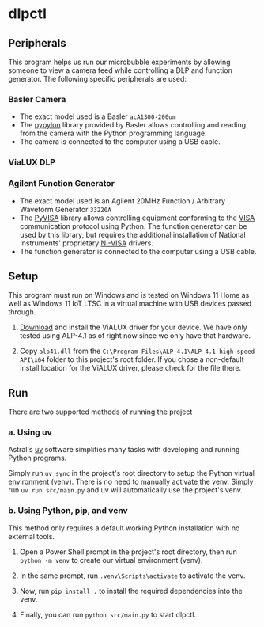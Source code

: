 # dlpctl

## Peripherals

This program helps us run our microbubble experiments by allowing someone to view a camera feed while controlling a DLP and function generator. The following specific peripherals are used:

### Basler Camera

- The exact model used is a Basler `acA1300-200um`
- The [pypylon](https://github.com/basler/pypylon) library provided by Basler allows controlling and reading from the camera with the Python programming language.
- The camera is connected to the computer using a USB cable.

### ViaLUX DLP

### Agilent Function Generator

- The exact model used is an Agilent 20MHz Function / Arbitrary Waveform Generator `33220A`
- The [PyVISA](https://github.com/pyvisa/pyvisa) library allows controlling equipment conforming to the [VISA](https://en.wikipedia.org/wiki/Virtual_instrument_software_architecture) communication protocol using Python. The function generator can be used by this library, but requires the additional installation of National Instruments' proprietary [NI-VISA](https://www.ni.com/en/support/downloads/drivers/download.ni-visa.html) drivers.
- The function generator is connected to the computer using a USB cable.

## Setup

This program must run on Windows and is tested on Windows 11 Home as well as Windows 11 IoT LTSC in a virtual machine with USB devices passed through.

1. [Download](https://www.vialux.de/transfer/Marketing/ViALUX-Download/download.html) and install the ViALUX driver for your device. We have only tested using ALP-4.1 as of right now since we only have that hardware.

2. Copy `alp41.dll` from the `C:\Program Files\ALP-4.1\ALP-4.1 high-speed API\x64` folder to this project's root folder. If you chose a non-default install location for the ViALUX driver, please check for the file there.

## Run

There are two supported methods of running the project

### a. Using uv

Astral's [uv](https://docs.astral.sh/uv/getting-started/installation/) software simplifies many tasks with developing and running Python programs.

Simply run `uv sync` in the project's root directory to setup the Python virtual environment (venv). There is no need to manually activate the venv. Simply run `uv run src/main.py` and uv will automatically use the project's venv.

### b. Using Python, pip, and venv

This method only requires a default working Python installation with no external tools.

1. Open a Power Shell prompt in the project's root directory, then run `python -m venv` to create our virtual environment (venv).

2. In the same prompt, run `.venv\Scripts\activate` to activate the venv.

3. Now, run `pip install .` to install the required dependencies into the venv.

4. Finally, you can run `python src/main.py` to start dlpctl.

